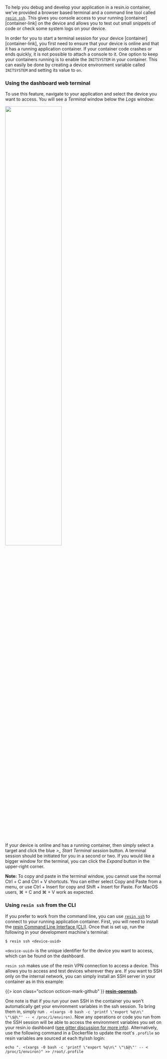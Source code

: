 To help you debug and develop your application in a resin.io container, we've provided a browser based terminal and a command line tool called [`resin ssh`](/tools/cli/#ssh-60-uuid-62-). This gives you console access to your running [container][container-link] on the device and allows you to test out small snippets of code or check some system logs on your device.

In order for you to start a terminal session for your device [container][container-link], you first need to ensure that your device is online and that it has a running application container. If your container code crashes or ends quickly, it is not possible to attach a console to it. One option to keep your containers running is to enable the `INITSYSTEM` in your container. This can easily be done by creating a device environment variable called `INITSYSTEM` and setting its value to `on`.

### Using the dashboard web terminal

To use this feature, navigate to your application and select the device you want to access. You will see a *Terminal* window below the *Logs* window:

<img src="/img/common/device/terminal.png" width="60%">

If your device is online and has a running container, then simply select a target and click the blue *>_ Start Terminal session* button. A terminal session should be initiated for you in a second or two. If you would like a bigger window for the terminal, you can click the *Expand* button in the upper-right corner.

__Note:__ To copy and paste in the terminal window,  you cannot use the normal Ctrl + C and Ctrl + V shortcuts. You can either select Copy and Paste from a menu, or use Ctrl + Insert for copy and Shift + Insert for Paste. For MacOS users, ⌘ + C and ⌘ + V work as expected.

### Using `resin ssh` from the CLI

If you prefer to work from the command line, you can use [`resin ssh`](/tools/cli/#ssh-60-uuid-62-) to connect to your running application container. First, you will need to install the [resin Command Line Interface (CLI)](/tools/cli/). Once that is set up, run the following in your development machine's terminal:

```shell
$ resin ssh <device-uuid>
```

`<device-uuid>` is the unique identifier for the device you want to access, which can be found on the dashboard.

`resin ssh` makes use of the resin VPN connection to access a device. This allows you to access and test devices wherever they are. If you want to SSH only on the internal network, you can simply install an SSH server in your container as in this example:

{{> icon class="octicon octicon-mark-github" }} [**resin-openssh**](https://github.com/resin-io-projects/resin-openssh).

One note is that if you run your own SSH in the container you won't automatically get your environment variables in the ssh session. To bring them in, simply run `. <(xargs -0 bash -c 'printf \"export %q\n\" \"\$@\"' -- < /proc/1/environ)`. Now any operations or code you run from the SSH session will be able to access the environment variables you set on your resin.io dashboard ([see gitter discussion for more info](https://gitter.im/resin-io/chat?at=57be336fce157d1b57a19e82)). Alternatively, use the following command in a Dockerfile to update the root's `.profile` so resin variables are sourced at each tty/ssh login:
```
echo ". <(xargs -0 bash -c 'printf \"export %q\n\" \"\$@\"' -- < /proc/1/environ)" >> /root/.profile
```
